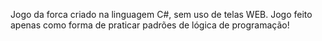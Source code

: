 Jogo da forca criado na linguagem C#, sem uso de telas WEB. Jogo feito apenas como forma de praticar padrões de lógica de programação!
